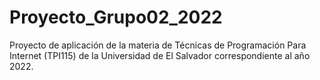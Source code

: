 # Proyecto_Grupo02_2022
Proyecto de aplicación de la materia de Técnicas de Programación Para Internet (TPI115) de la Universidad de El Salvador correspondiente al año 2022.
